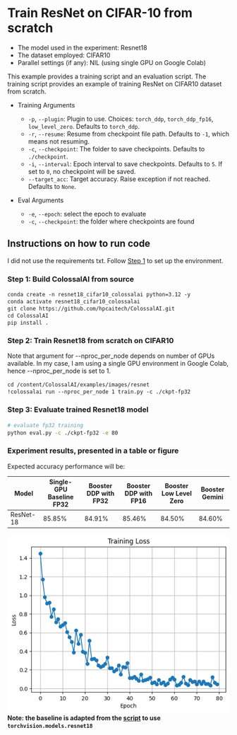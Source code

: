 # Train ResNet on CIFAR-10 from scratch

- The model used in the experiment: Resnet18
- The dataset employed: CIFAR10
- Parallel settings (if any): NIL (using single GPU on Google Colab)

This example provides a training script and an evaluation script. The training script provides an example of training ResNet on CIFAR10 dataset from scratch.

- Training Arguments

  - `-p`, `--plugin`: Plugin to use. Choices: `torch_ddp`, `torch_ddp_fp16`, `low_level_zero`. Defaults to `torch_ddp`.
  - `-r`, `--resume`: Resume from checkpoint file path. Defaults to `-1`, which means not resuming.
  - `-c`, `--checkpoint`: The folder to save checkpoints. Defaults to `./checkpoint`.
  - `-i`, `--interval`: Epoch interval to save checkpoints. Defaults to `5`. If set to `0`, no checkpoint will be saved.
  - `--target_acc`: Target accuracy. Raise exception if not reached. Defaults to `None`.

- Eval Arguments
  - `-e`, `--epoch`: select the epoch to evaluate
  - `-c`, `--checkpoint`: the folder where checkpoints are found

## Instructions on how to run code

I did not use the requirements txt. Follow [Step 1](#step-1-build-colossalai-from-source) to set up the environment.

### Step 1: Build ColossalAI from source

```
conda create -n resnet18_cifar10_colossalai python=3.12 -y
conda activate resnet18_cifar10_colossalai
git clone https://github.com/hpcaitech/ColossalAI.git
cd ColossalAI
pip install .
```

### Step 2: Train Resnet18 from scratch on CIFAR10

Note that argument for --nproc_per_node depends on number of GPUs available. In my case, I am using a single GPU environment in Google Colab, hence --nproc_per_node is set to 1.

```
cd /content/ColossalAI/examples/images/resnet
!colossalai run --nproc_per_node 1 train.py -c ./ckpt-fp32
```

### Step 3: Evaluate trained Resnet18 model

```bash
# evaluate fp32 training
python eval.py -c ./ckpt-fp32 -e 80
```

### Experiment results, presented in a table or figure

Expected accuracy performance will be:

| Model     | Single-GPU Baseline FP32 | Booster DDP with FP32 | Booster DDP with FP16 | Booster Low Level Zero | Booster Gemini |
| --------- | ------------------------ | --------------------- | --------------------- | ---------------------- | -------------- |
| ResNet-18 | 85.85%                   | 84.91%                | 85.46%                | 84.50%                 | 84.60%         |

![Loss Plot](loss_curve.png)
**Note: the baseline is adapted from the [script](https://pytorch-tutorial.readthedocs.io/en/latest/tutorial/chapter03_intermediate/3_2_2_cnn_resnet_cifar10/) to use `torchvision.models.resnet18`**
